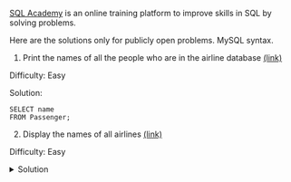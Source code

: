 [SQL Academy](https://sql-academy.org/) is an online training platform to improve skills in SQL by solving problems. 

Here are the solutions only for publicly open problems. MySQL syntax. 


1. Print the names of all the people who are in the airline database 
[(link)](https://sql-academy.org/ru/trainer/tasks/1)

Difficulty: Easy

Solution:

```mysql
SELECT name
FROM Passenger;
```


2. Display the names of all airlines [(link)](https://sql-academy.org/en/trainer/tasks/2)

Difficulty: Easy

<details>
  <summary>Solution</summary>

```mysql
SELECT name
FROM Company;
```

</details>

